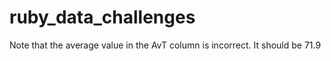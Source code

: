# ruby_data_challenges
Note that the average value in the AvT column is incorrect. It should be 71.9